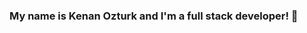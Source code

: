 ### My name is Kenan Ozturk and I'm a full stack developer! 👋

<!--

Here are some ideas to get you started:

- 🔭 I’m currently working on ...
- 🌱 I’m currently learning ...
- 👯 I’m looking to collaborate on ...
- 🤔 I’m looking for help with ...
- 💬 Ask me about ...
- 📫 How to reach me: ... [mail](kenan.ozturk3@hotmail.com)
- 😄 Pronouns: ...
- ⚡ Fun fact: ...
-->
